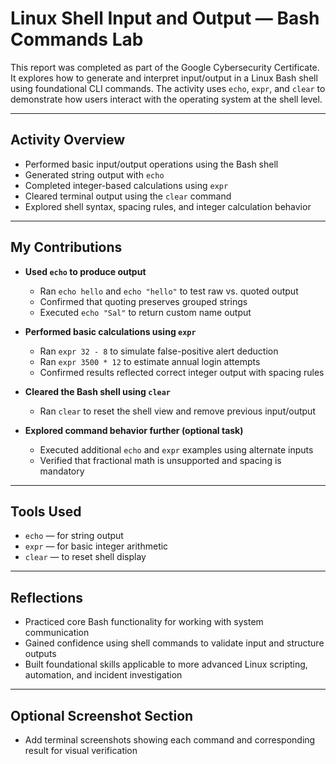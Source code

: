 # Linux Shell Input and Output — Bash Commands Lab

This report was completed as part of the Google Cybersecurity Certificate. It explores how to generate and interpret input/output in a Linux Bash shell using foundational CLI commands. The activity uses `echo`, `expr`, and `clear` to demonstrate how users interact with the operating system at the shell level.

---

## Activity Overview

- Performed basic input/output operations using the Bash shell
- Generated string output with `echo`
- Completed integer-based calculations using `expr`
- Cleared terminal output using the `clear` command
- Explored shell syntax, spacing rules, and integer calculation behavior

---

## My Contributions

- **Used `echo` to produce output**
  - Ran `echo hello` and `echo "hello"` to test raw vs. quoted output
  - Confirmed that quoting preserves grouped strings
  - Executed `echo "Sal"` to return custom name output

- **Performed basic calculations using `expr`**
  - Ran `expr 32 - 8` to simulate false-positive alert deduction
  - Ran `expr 3500 * 12` to estimate annual login attempts
  - Confirmed results reflected correct integer output with spacing rules

- **Cleared the Bash shell using `clear`**
  - Ran `clear` to reset the shell view and remove previous input/output

- **Explored command behavior further (optional task)**
  - Executed additional `echo` and `expr` examples using alternate inputs
  - Verified that fractional math is unsupported and spacing is mandatory

---

## Tools Used

- `echo` — for string output
- `expr` — for basic integer arithmetic
- `clear` — to reset shell display

---

## Reflections

- Practiced core Bash functionality for working with system communication
- Gained confidence using shell commands to validate input and structure outputs
- Built foundational skills applicable to more advanced Linux scripting, automation, and incident investigation

---

## Optional Screenshot Section

- Add terminal screenshots showing each command and corresponding result for visual verification

